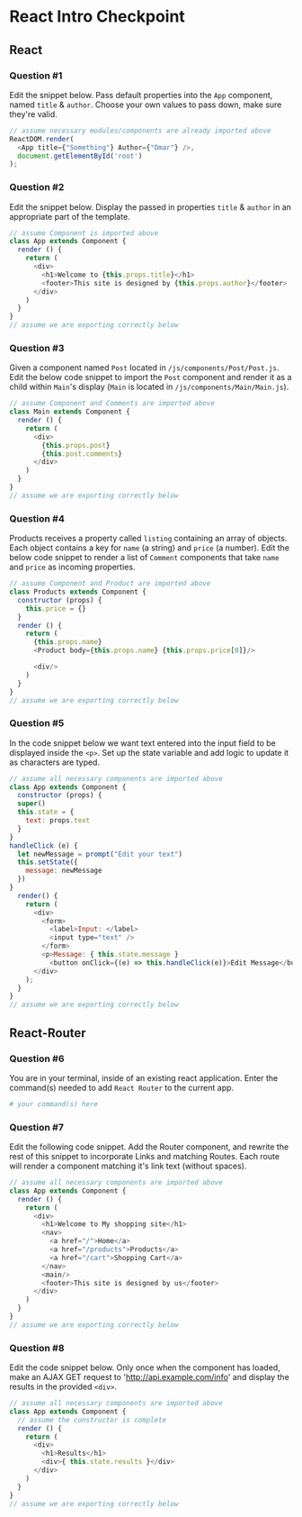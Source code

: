 # React Intro Checkpoint

## React

### Question #1

Edit the snippet below. Pass default properties into the `App` component, named `title` & `author`. Choose your own values to pass down, make sure they're valid.

```js
// assume necessary modules/components are already imported above
ReactDOM.render(
  <App title={"Something"} Author={"Omar"} />,
  document.getElementById('root')
);
```

### Question #2

Edit the snippet below. Display the passed in properties `title` & `author` in an appropriate part of the template.

```js
// assume Component is imported above
class App extends Component {
  render () {
    return (
      <div>
        <h1>Welcome to {this.props.title}</h1>
        <footer>This site is designed by {this.props.author}</footer>
      </div>
    )
  }
}
// assume we are exporting correctly below
```

### Question #3

Given a component named `Post` located in `/js/components/Post/Post.js`. Edit the below code snippet to import the `Post` component and render it as a child within `Main`'s display (`Main` is located in `/js/components/Main/Main.js`).

```js
// assume Component and Comments are imported above
class Main extends Component {
  render () {
    return (
      <div>
        {this.props.post}
        {this.post.comments}
      </div>
    )
  }
}
// assume we are exporting correctly below
```

### Question #4

Products receives a property called `listing` containing an array of objects. Each object contains a key for `name` (a string) and `price` (a number). Edit the below code snippet to render a list of `Comment` components that take `name` and `price` as incoming properties.

```js
// assume Component and Product are imported above
class Products extends Component {
  constructor (props) {
    this.price = {}
  }
  render () {
    return (
      {this.props.name}
      <Product body={this.props.name} {this.props.price[0]}/>

      <div/>
    )
  }
}
// assume we are exporting correctly below
```

### Question #5

In the code snippet below we want text entered into the input field to be displayed inside the `<p>`. Set up the state variable and add logic to update it as characters are typed.

```js
// assume all necessary components are imported above
class App extends Component {
  constructor (props) {
  super()
  this.state = {
    text: props.text
  }
}
handleClick (e) {
  let newMessage = prompt("Edit your text")
  this.setState({
    message: newMessage
  })
}
  render() {
    return (
      <div>
        <form>
          <label>Input: </label>
          <input type="text" />
        </form>
        <p>Message: { this.state.message }
          <button onClick={(e) => this.handleClick(e)}>Edit Message</button></p>
      </div>
    );
  }
}
// assume we are exporting correctly below
```

## React-Router

### Question #6

You are in your terminal, inside of an existing react application. Enter the command(s) needed to add `React Router` to the current app.

```bash
# your command(s) here
```

### Question #7

Edit the following code snippet. Add the Router component, and rewrite the rest of this snippet to incorporate Links and matching Routes. Each route will render a component matching it's link text (without spaces).

```js
// assume all necessary components are imported above
class App extends Component {
  render () {
    return (
      <div>
        <h1>Welcome to My shopping site</h1>
        <nav>
          <a href="/">Home</a>
          <a href="/products">Products</a>
          <a href="/cart">Shopping Cart</a>
        </nav>
        <main/>
        <footer>This site is designed by us</footer>
      </div>
    )
  }
}
// assume we are exporting correctly below
```

### Question #8

Edit the code snippet below. Only once when the component has loaded, make an AJAX GET request to 'http://api.example.com/info' and display the results in the provided `<div>`.

```js
// assume all necessary components are imported above
class App extends Component {
  // assume the constructor is complete
  render () {
    return (
      <div>
        <h1>Results</h1>
        <div>{ this.state.results }</div>
      </div>
    )
  }
}
// assume we are exporting correctly below
```

